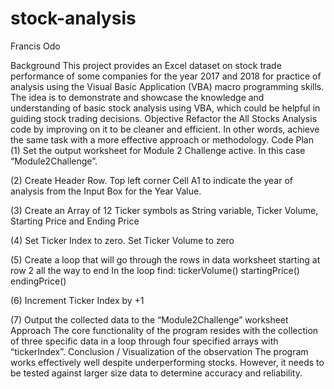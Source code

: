# stock-analysis
Francis Odo

Background 
This project provides an Excel dataset on stock trade performance of some companies for the year 2017 and 2018 for practice of analysis using the Visual Basic Application (VBA) macro programming skills. The idea is to demonstrate and showcase the knowledge and understanding of basic stock analysis using VBA, which could be helpful in guiding stock trading decisions.
Objective
Refactor the All Stocks Analysis code by improving on it to be cleaner and efficient. In other words, achieve the same task with a more effective approach or methodology.
Code Plan
(1)	Set the output worksheet for Module 2 Challenge active. In this case “Module2Challenge”.

(2)	Create Header Row. Top left corner Cell A1 to indicate the year of analysis from the Input Box for the Year Value.

(3)	Create an Array of 12 Ticker symbols as String variable, Ticker Volume, Starting Price and Ending Price

(4)	Set Ticker Index to zero. Set Ticker Volume to zero

(5)	Create a loop that will go through the rows in data worksheet starting at row 2 all the way to end
In the loop find:
		tickerVolume()
		startingPrice()
		endingPrice()

(6)	Increment Ticker Index by +1

(7)	Output the collected data to the “Module2Challenge” worksheet
Approach
The core functionality of the program resides with the collection of three specific data in a loop through four specified arrays with “tickerIndex”.
Conclusion / Visualization of the observation
The program works effectively well despite underperforming stocks. However, it needs to be tested against larger size data to determine accuracy and reliability.

